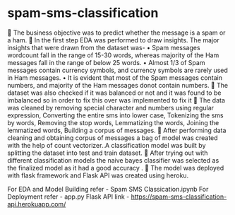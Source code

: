 # spam-sms-classification
	The business objective was to predict whether the message is a spam or a ham.
	In the first step EDA was performed to draw insights. The major insights that were drawn from the dataset was-
•	Spam messages wordcount fall in the range of 15-30 words, whereas majority of the Ham messages fall in the range of below 25 words.
• Almost 1/3 of Spam messages contain currency symbols, and currency symbols are rarely used in Ham messages.
• It is evident that most of the Spam messages contain numbers, and majority of the Ham messages donot contain numbers.
	The dataset was also checked if it was balanced or not and it was found to be imbalanced so in order to fix this over was implemented to fix it
	The data was cleaned by removing special character and numbers using regular expression, Converting the entire sms into lower case, Tokenizing the sms by words, Removing the stop words, Lemmatizing the words, Joining the lemmatized words, Building a corpus of messages.
	After performing data cleaning and  obtaining  corpus of messages a bag of model was created with the help of count vectorizer..A classification model was built by splitting the dataset into test and train dataset.
	After trying out with different classification models the naive bayes classifier was selected as the finalized model as it had a good accuracy .
	The model was deployed with flask framework and Flask API was created using heroku.

For EDA and Model Building refer - Spam SMS Classication.ipynb
For Deployment refer - app.py
Flask API link - https://spam-sms-classification-api.herokuapp.com/
